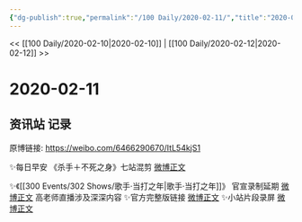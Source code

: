 ```yaml
---
{"dg-publish":true,"permalink":"/100 Daily/2020-02-11/","title":"2020-02-11","created":"2023-04-02T20:52:37.237+08:00","updated":"2023-04-02T20:53:04.413+08:00"}
---
```



<< [[100 Daily/2020-02-10\|2020-02-10]] | [[100 Daily/2020-02-12\|2020-02-12]] >>

# 2020-02-11

## 资讯站 记录

原博链接: https://weibo.com/6466290670/ItL54kjS1

✨每日早安
《杀手＋不死之身》七站混剪
[微博正文](https://m.weibo.cn/6466290670/4470701697903794)

✨《[[300 Events/302 Shows/歌手·当打之年\|歌手·当打之年]]》
官宣录制延期 [微博正文](https://m.weibo.cn/6466290670/4470827933817899)
高老师直播涉及深深内容
✨官方完整版链接 [微博正文](https://m.weibo.cn/6466290670/4470776680173125)
✨小站片段录屏 [微博正文](https://m.weibo.cn/6466290670/4470792027235873)
